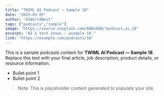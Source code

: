```yaml
---
title: "TWIML AI Podcast — Sample 18"
date: "2025-03-05"
author: "AIWorldNext"
tags: ["podcasts","sample"]
image: "https://source.unsplash.com/800x600/?podcast,ai,18"
excerpt: "AI & tech shows — example 18."
link: "https://example.com/podcasts/18"
---
```


This is a sample podcasts content for **TWIML AI Podcast — Sample 18**. Replace this text with your final article, job description, product details, or resource information.

- Bullet point 1
- Bullet point 2

> Note: This is placeholder content generated to populate your site.
